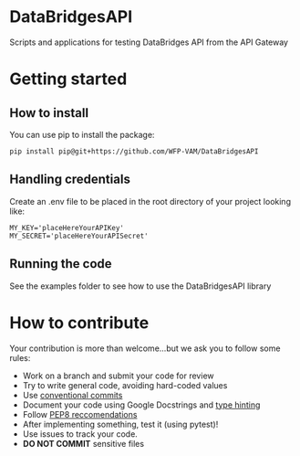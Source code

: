 # DataBridgesAPI
Scripts and applications for testing DataBridges API from the API Gateway

# Getting started
## How to install
You can use pip to install the package:
```
pip install pip@git+https://github.com/WFP-VAM/DataBridgesAPI
```
## Handling credentials
Create an .env file to be placed in the root directory of your project looking like:

```
MY_KEY='placeHereYourAPIKey'  
MY_SECRET='placeHereYourAPISecret'  
```
## Running the code
See the examples folder to see how to use the DataBridgesAPI library

# How to contribute
Your contribution is more than welcome...but we ask you to follow some rules:
- Work on a branch and submit your code for review
- Try to write general code, avoiding hard-coded values
- Use [conventional commits](https://www.conventionalcommits.org/en/v1.0.0/)
- Document your code using Google Docstrings and [type hinting](https://docs.python.org/3/library/typing.html)
- Follow [PEP8 reccomendations](https://www.python.org/dev/peps/pep-0008/)
- After implementing something, test it (using pytest)!
- Use issues to track your code.
- **DO NOT COMMIT** sensitive files
